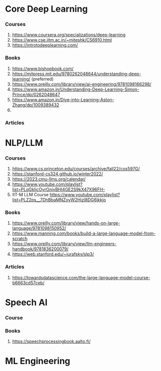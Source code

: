 # Core Deep Learning 

### Courses
1. https://www.coursera.org/specializations/deep-learning
2. https://www.cse.iitm.ac.in/~miteshk/CS6910.html
3. https://introtodeeplearning.com/

### Books
1. https://www.bishopbook.com/
2. https://mitpress.mit.edu/9780262048644/understanding-deep-learning/ (preferred)
3. https://www.oreilly.com/library/view/ai-engineering/9781098166298/
4. https://www.amazon.in/Understanding-Deep-Learning-Simon-Prince/dp/0262048647
5. https://www.amazon.in/Dive-into-Learning-Aston-Zhang/dp/1009389432
6. 

### Articles

# NLP/LLM

### Courses
1. https://www.cs.princeton.edu/courses/archive/fall22/cos597G/
2. https://stanford-cs324.github.io/winter2022/
3. https://2023.cmu-llms.org/calendar/
4. https://www.youtube.com/playlist?list=PLqGkIjcOyrGnjyBHl4GE2S9kX47X96FH-
5. IIT-M LLM Course https://www.youtube.com/playlist?list=PLZ2ps__7DhBbaMNZoyW2Hizl8DG6ikkjo

### Books
1. https://www.oreilly.com/library/view/hands-on-large-language/9781098150952/
2. https://www.manning.com/books/build-a-large-language-model-from-scratch
3. https://www.oreilly.com/library/view/llm-engineers-handbook/9781836200079/
4. https://web.stanford.edu/~jurafsky/slp3/
 
### Articles
1. https://towardsdatascience.com/the-large-language-model-course-b6663cd57ceb/
   
# Speech AI
### Course
### Books
1. https://speechprocessingbook.aalto.fi/
# ML Engineering
